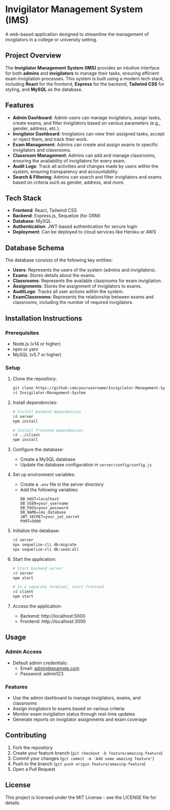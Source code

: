 # Invigilator Management System (IMS)

A web-based application designed to streamline the management of invigilators in a college or university setting.

## Project Overview

The **Invigilator Management System (IMS)** provides an intuitive interface for both **admins** and **invigilators** to manage their tasks, ensuring efficient exam invigilation processes. This system is built using a modern tech stack, including **React** for the frontend, **Express** for the backend, **Tailwind CSS** for styling, and **MySQL** as the database.

## Features

- **Admin Dashboard**: Admin users can manage invigilators, assign tasks, create exams, and filter invigilators based on various parameters (e.g., gender, address, etc.).
- **Invigilator Dashboard**: Invigilators can view their assigned tasks, accept or reject them, and track their work.
- **Exam Management**: Admins can create and assign exams to specific invigilators and classrooms.
- **Classroom Management**: Admins can add and manage classrooms, ensuring the availability of invigilators for every exam.
- **Audit Logs**: Track all activities and changes made by users within the system, ensuring transparency and accountability.
- **Search & Filtering**: Admins can search and filter invigilators and exams based on criteria such as gender, address, and more.

## Tech Stack

- **Frontend**: React, Tailwind CSS
- **Backend**: Express.js, Sequelize (for ORM)
- **Database**: MySQL
- **Authentication**: JWT-based authentication for secure login
- **Deployment**: Can be deployed to cloud services like Heroku or AWS

## Database Schema

The database consists of the following key entities:

- **Users**: Represents the users of the system (admins and invigilators).
- **Exams**: Stores details about the exams.
- **Classrooms**: Represents the available classrooms for exam invigilation.
- **Assignments**: Stores the assignment of invigilators to exams.
- **AuditLogs**: Tracks all user actions within the system.
- **ExamClassrooms**: Represents the relationship between exams and classrooms, including the number of required invigilators.

## Installation Instructions

### Prerequisites

- Node.js (v14 or higher)
- npm or yarn
- MySQL (v5.7 or higher)

### Setup

1. Clone the repository:
   ```bash
   git clone https://github.com/yourusername/Invigilator-Management-System.git
   cd Invigilator-Management-System
   ```

2. Install dependencies:
   ```bash
   # Install backend dependencies
   cd server
   npm install
   
   # Install frontend dependencies
   cd ../client
   npm install
   ```

3. Configure the database:
   - Create a MySQL database
   - Update the database configuration in `server/config/config.js`

4. Set up environment variables:
   - Create a `.env` file in the server directory
   - Add the following variables:
     ```
     DB_HOST=localhost
     DB_USER=your_username
     DB_PASS=your_password
     DB_NAME=ims_database
     JWT_SECRET=your_jwt_secret
     PORT=5000
     ```

5. Initialize the database:
   ```bash
   cd server
   npx sequelize-cli db:migrate
   npx sequelize-cli db:seed:all
   ```

6. Start the application:
   ```bash
   # Start backend server
   cd server
   npm start
   
   # In a separate terminal, start frontend
   cd client
   npm start
   ```

7. Access the application:
   - Backend: http://localhost:5000
   - Frontend: http://localhost:3000

## Usage

### Admin Access
- Default admin credentials:
  - Email: admin@example.com
  - Password: admin123

### Features
- Use the admin dashboard to manage invigilators, exams, and classrooms
- Assign invigilators to exams based on various criteria
- Monitor exam invigilation status through real-time updates
- Generate reports on invigilator assignments and exam coverage

## Contributing

1. Fork the repository
2. Create your feature branch (`git checkout -b feature/amazing-feature`)
3. Commit your changes (`git commit -m 'Add some amazing feature'`)
4. Push to the branch (`git push origin feature/amazing-feature`)
5. Open a Pull Request

## License

This project is licensed under the MIT License - see the LICENSE file for details.

